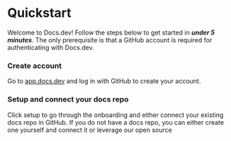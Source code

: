 # Quickstart

Welcome to Docs.dev! Follow the steps below to get started in ***under 5 minutes***. The only prerequisite is that a GitHub account is required for authenticating with Docs.dev.

### Create account

Go to [app.docs.dev](http://app.docs.dev) and log in with GitHub to create your account.

### Setup and connect your docs repo

Click setup to go through the onboarding and either connect your existing docs repo in GitHub. If you do not have a docs repo, you can either create one yourself and connect it or leverage our open source
